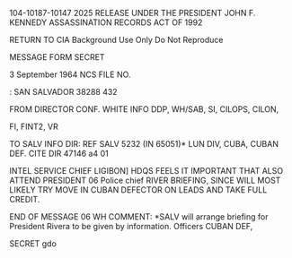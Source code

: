 104-10187-10147 2025 RELEASE UNDER THE PRESIDENT JOHN F. KENNEDY ASSASSINATION RECORDS ACT OF 1992

RETURN TO CIA
Background Use Only
Do Not Reproduce

MESSAGE FORM
SECRET

3 September 1964 NCS FILE NO.

: SAN SALVADOR 38288 432

FROM DIRECTOR
CONF. WHITE INFO DDP, WH/SAB, SI, CILOPS, CILON,

FI, FINT2, VR

TO SALV INFO DIR:
REF SALV 5232 (IN 65051)*
LUN DIV, CUBA, CUBAN DEF.
CITE DIR
47146
a4 01

INTEL SERVICE CHIEF LIGIBON]
HDQS FEELS IT IMPORTANT THAT ALSO ATTEND PRESIDENT 06
Police chief
RIVER BRIEFING, SINCE WILL MOST LIKELY TRY MOVE IN
CUBAN DEFECTOR
ON LEADS AND TAKE FULL CREDIT.

END OF MESSAGE
06
WH COMMENT: *SALV will arrange briefing for President Rivera to
be given by information. Officers
CUBAN DEF,

SECRET
gdo
